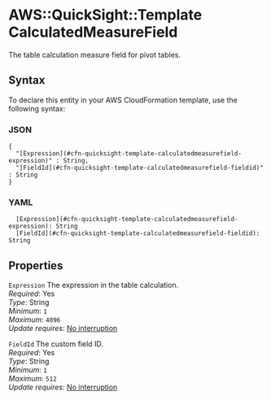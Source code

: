 # AWS::QuickSight::Template CalculatedMeasureField<a name="aws-properties-quicksight-template-calculatedmeasurefield"></a>

The table calculation measure field for pivot tables\.

## Syntax<a name="aws-properties-quicksight-template-calculatedmeasurefield-syntax"></a>

To declare this entity in your AWS CloudFormation template, use the following syntax:

### JSON<a name="aws-properties-quicksight-template-calculatedmeasurefield-syntax.json"></a>

```
{
  "[Expression](#cfn-quicksight-template-calculatedmeasurefield-expression)" : String,
  "[FieldId](#cfn-quicksight-template-calculatedmeasurefield-fieldid)" : String
}
```

### YAML<a name="aws-properties-quicksight-template-calculatedmeasurefield-syntax.yaml"></a>

```
  [Expression](#cfn-quicksight-template-calculatedmeasurefield-expression): String
  [FieldId](#cfn-quicksight-template-calculatedmeasurefield-fieldid): String
```

## Properties<a name="aws-properties-quicksight-template-calculatedmeasurefield-properties"></a>

`Expression` <a name="cfn-quicksight-template-calculatedmeasurefield-expression"></a>
The expression in the table calculation\.  
_Required_: Yes  
_Type_: String  
_Minimum_: `1`  
_Maximum_: `4096`  
_Update requires_: [No interruption](https://docs.aws.amazon.com/AWSCloudFormation/latest/UserGuide/using-cfn-updating-stacks-update-behaviors.html#update-no-interrupt)

`FieldId` <a name="cfn-quicksight-template-calculatedmeasurefield-fieldid"></a>
The custom field ID\.  
_Required_: Yes  
_Type_: String  
_Minimum_: `1`  
_Maximum_: `512`  
_Update requires_: [No interruption](https://docs.aws.amazon.com/AWSCloudFormation/latest/UserGuide/using-cfn-updating-stacks-update-behaviors.html#update-no-interrupt)
